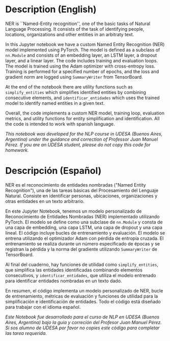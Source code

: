 # Description (English)

NER is ``Named-Entity recognition'', one of the basic tasks of Natural Language Processing. It consists of the task of identifying people, locations, organizations and other entities in an arbitraty text.

In this Jupyter notebook we have a custom Named Entity Recognition (NER) model implemented using PyTorch. The model is defined as a subclass of `nn.Module` and consists of an embedding layer, an LSTM layer, a dropout layer, and a linear layer. The code includes training and evaluation loops. The model is trained using the Adam optimizer with cross-entropy loss. Training is performed for a specified number of epochs, and the loss and gradient norm are logged using `SummaryWriter` from TensorBoard.

At the end of the notebook there are utility functions such as `simplify_entities` which simplifies identified entities by combining consecutive elements, and `identificar_entidades` which uses the trained model to identify named entities in a given text.

Overall, the code implements a custom NER model, training loop, evaluation metrics, and utility functions for entity simplification and identification. All the code is intended to work with spanish language.

_This notebook was developed for the NLP course in UDESA (Buenos Aires, Argentina) under the guidance and correction of Professor Juan Manuel Pérez. If you are an UDESA student, please do not copy this code for homework._

# Descripción (Español)

NER es el reconocimiento de entidades nombradas ("Named Entity Recognition"), una de las tareas básicas del Procesamiento del Lenguaje Natural. Consiste en identificar personas, ubicaciones, organizaciones y otras entidades en un texto arbitrario.

En este Jupyter Notebook, tenemos un modelo personalizado de Reconocimiento de Entidades Nombradas (NER) implementado utilizando PyTorch. El modelo se define como una subclase de `nn.Module` y consta de una capa de embedding, una capa LSTM, una capa de dropout y una capa lineal. El código incluye bucles de entrenamiento y evaluación. El modelo se entrena utilizando el optimizador Adam con pérdida de entropía cruzada. El entrenamiento se realiza durante un número especificado de épocas y se registran la pérdida y la norma del gradiente utilizando `SummaryWriter` de TensorBoard.

Al final del cuaderno, hay funciones de utilidad como `simplify_entities`, que simplifica las entidades identificadas combinando elementos consecutivos, y `identificar_entidades`, que utiliza el modelo entrenado para identificar entidades nombradas en un texto dado.

En resumen, el código implementa un modelo personalizado de NER, bucle de entrenamiento, métricas de evaluación y funciones de utilidad para la simplificación e identificación de entidades. Todo el código está diseñado para trabajar con el idioma español.

_Este Notebook fue desarrollado para el curso de NLP en UDESA (Buenos Aires, Argentina) bajo la guía y correción del Profesor Juan Manuel Pérez. Si sos alumno de UDESA por favor no copies este código para completar las tarea requerida._